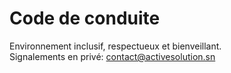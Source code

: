 
# Code de conduite

Environnement inclusif, respectueux et bienveillant.  
Signalements en privé: contact@activesolution.sn
